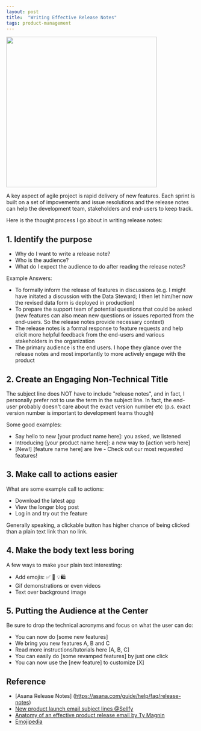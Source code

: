 ```yaml
---
layout: post
title:  "Writing Effective Release Notes"
tags: product-management
---
```

<img src="https://github.com/tanyayt/tanyayt.github.io/blob/master/images/email.png?raw=true" height=400px>

A key aspect of agile project is rapid delivery of new features. Each sprint is built on a set of impovements and issue resolutions and the release notes can help the development team, stakeholders and end-users to keep track. 

Here is the thought process I go about in writing release notes: 

## 1. Identify the purpose

* Why do I want to write a release note? 
* Who is the audience? 
* What do I expect the audience to do after reading the release notes? 

Example Answers: 

- To formally inform the release of features in discussions (e.g. I might have initated a discussion with the Data Steward; I then let him/her now the revised data form is deployed in production) 
- To prepare the support team of potential questions that could be asked (new features can also mean new questions or issues reported from the end-users. So the release notes provide necessary context) 
- The release notes is a formal response to feature requests and help elicit more helpful feedback from the end-users and various stakeholders in the organization
- The primary audience is the end users. I hope they glance over the release notes and most importantly to more actively engage with the product

## 2. Create an Engaging Non-Technical Title 

The subject line does NOT have to include "release notes", and in fact, I personally prefer not to use the term in the subject line. In fact, the end-user probably doesn't care about the exact version number etc (p.s. exact version number is important to development teams though)

Some good examples: 

* Say hello to new [your product name here]: you asked, we listened 
* Introducing [your product name here]: a new way to [action verb here]
* [New!] [feature name here] are live - Check out our most requested features!

## 3. Make call to actions easier 

What are some example call to actions: 

- Download the latest app 
- View the longer blog post 
- Log in and try out the feature 

Generally speaking, a clickable button has higher chance of being clicked than a plain text link than no link. 

## 4. Make the body text less boring

A few ways to make your plain text interesting: 

* Add emojis: ✅ 📱 💡🛍️ 
* Gif demonstrations or even videos 
* Text over background image 

## 5. Putting the Audience at the Center 

Be sure to drop the technical acronyms and focus on what the user can do: 

* You can now do [some new features] 
* We bring you new features A, B and C 
* Read more instructions/tutorials here [A, B, C]
* You can easily do [some revamped features] by just one click 
* You can now use the [new feature] to customize [X]




## Reference 

* [Asana Release Notes] (https://asana.com/guide/help/faq/release-notes)
* [New product launch email subject lines @Sellfy](https://blog.sellfy.com/new-product-launch-email-subject-lines/)
* [Anatomy of an effective product release email by Ty Magnin](https://www.appcues.com/blog/anatomy-of-an-effective-product-release-email)
* [Emojipedia](https://emojipedia.org/)
